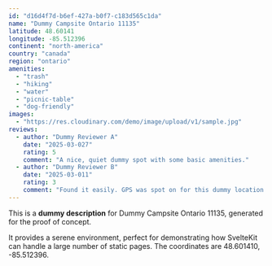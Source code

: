 ```yaml
---
id: "d16d4f7d-b6ef-427a-b0f7-c183d565c1da"
name: "Dummy Campsite Ontario 11135"
latitude: 48.60141
longitude: -85.512396
continent: "north-america"
country: "canada"
region: "ontario"
amenities:
  - "trash"
  - "hiking"
  - "water"
  - "picnic-table"
  - "dog-friendly"
images:
  - "https://res.cloudinary.com/demo/image/upload/v1/sample.jpg"
reviews:
  - author: "Dummy Reviewer A"
    date: "2025-03-027"
    rating: 5
    comment: "A nice, quiet dummy spot with some basic amenities."
  - author: "Dummy Reviewer B"
    date: "2025-03-011"
    rating: 3
    comment: "Found it easily. GPS was spot on for this dummy location."
---
```


This is a **dummy description** for Dummy Campsite Ontario 11135, generated for the proof of concept.

It provides a serene environment, perfect for demonstrating how SvelteKit can handle a large number of static pages. The coordinates are 48.601410, -85.512396.
